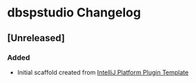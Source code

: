 <!-- Keep a Changelog guide -> https://keepachangelog.com -->

# dbspstudio Changelog

## [Unreleased]
### Added
- Initial scaffold created from [IntelliJ Platform Plugin Template](https://github.com/JetBrains/intellij-platform-plugin-template)
